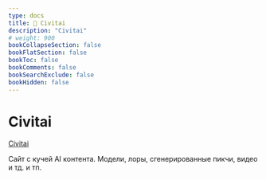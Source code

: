```yaml
---
type: docs
title: 🔷 Civitai
description: "Civitai"
# weight: 900
bookCollapseSection: false
bookFlatSection: false
bookToc: false
bookComments: false
bookSearchExclude: false
bookHidden: false
---
```


# Civitai

[Civitai](https://civitai.com/?nt)

Сайт с кучей AI контента. Модели, лоры, сгенерированные пикчи, видео и тд. и тп.
